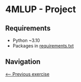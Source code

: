 # 4MLUP - Project

## Requirements
- Python ~3.10
- Packages in [requirements.txt](https://github.com/EmpireDemocratiqueDuPoulpe/4MLUP-Project/blob/main/requirements.txt)

## Navigation
[<-- Previous exercise](https://github.com/EmpireDemocratiqueDuPoulpe/4MLUP-Day3-TP1/tree/main)
